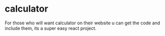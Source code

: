 # calculator
For those who will want calculator on their website u can get the code and include them, its a super easy react project.

